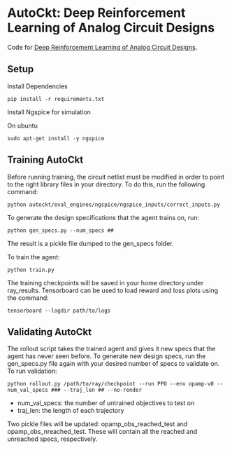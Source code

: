 # AutoCkt: Deep Reinforcement Learning of Analog Circuit Designs
Code for [Deep Reinforcement Learning of Analog Circuit Designs](https://arxiv.org/abs/2001.01808).

## Setup
Install Dependencies

```
pip install -r requirements.txt
```

Install Ngspice for simulation

On ubuntu
```
sudo apt-get install -y ngspice
```
## Training AutoCkt
Before running training, the circuit netlist must be modified in order to point to the right library files in your directory. To do this, run the following command:
```
python autockt/eval_engines/ngspice/ngspice_inputs/correct_inputs.py 
```

To generate the design specifications that the agent trains on, run:
```
python gen_specs.py --num_specs ##
```
The result is a pickle file dumped to the gen_specs folder.

To train the agent:
```
python train.py
```
The training checkpoints will be saved in your home directory under ray\_results. Tensorboard can be used to load reward and loss plots using the command:

```
tensorboard --logdir path/to/logs
```
## Validating AutoCkt
The rollout script takes the trained agent and gives it new specs that the agent has never seen before. To generate new design specs, run the gen_specs.py file again with your desired number of specs to validate on. To run validation:

```
python rollout.py /path/to/ray/checkpoint --run PPO --env opamp-v0 --num_val_specs ### --traj_len ## --no-render
``` 
* num_val_specs: the number of untrained objectives to test on
* traj_len: the length of each trajectory

Two pickle files will be updated: opamp_obs_reached_test and opamp_obs_nreached_test. These will contain all the reached and unreached specs, respectively.

